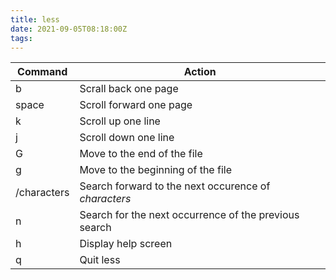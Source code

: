 ```yaml
---
title: less
date: 2021-09-05T08:18:00Z
tags:
---
```


| **Command** | **Action**                                            |
| ----------- | ----------------------------------------------------- |
| b           | Scrall back one page                                  |
| space       | Scroll forward one page                               |
| k           | Scroll up one line                                    |
| j           | Scroll down one line                                  |
| G           | Move to the end of the file                           |
| g           | Move to the beginning of the file                     |
| /characters | Search forward to the next occurence of *characters*  |
| n           | Search for the next occurrence of the previous search |
| h           | Display help screen                                   |
| q           | Quit less                                             |


